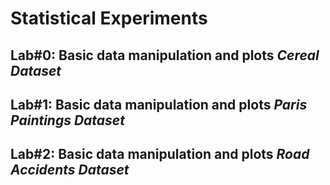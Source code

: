 # Statistical Experiments

## Lab#0: Basic data manipulation and plots *Cereal Dataset*

## Lab#1: Basic data manipulation and plots *Paris Paintings Dataset*

## Lab#2: Basic data manipulation and plots *Road Accidents Dataset*
